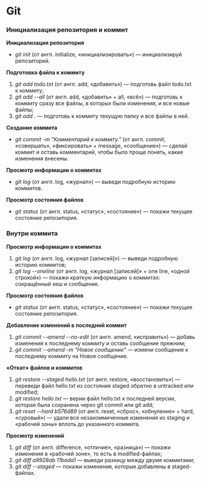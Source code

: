 # Git

### Инициализация репозитория и коммит

**Инициализация репозитория**
 * *git init* (от англ. initialize, «инициализировать») — инициализируй репозиторий.  


**Подготовка файла к коммиту**
 1. *git add todo.txt* (от англ. add, «добавить») — подготовь файл todo.txt к коммиту;  
 2. *git add --all* (от англ. add, «добавить» + all, «всё») — подготовь к коммиту сразу все файлы, в которых были изменения, и все новые файлы;  
 3. *git add .* — подготовь к коммиту текущую папку и все файлы в ней.  


**Создание коммита**
 * *git commit -m "Комментарий к коммиту."* (от англ. commit, «совершать», «фиксировать» + message, «сообщение») — сделай коммит и оставь комментарий, чтобы было проще понять, какие изменения внесены.   


**Просмотр информации о коммитах**
 * *git log* (от англ. log, «журнал») — выведи подробную историю коммитов.  


**Просмотр состояния файлов**
 * *git status* (от англ. status, «статус», «состояние») — покажи текущее состояние репозитория.  



### Внутри коммита

**Просмотр информации о коммитах**  
 1. *git log* (от англ. log, «журнал [записей]») — выведи подробную историю коммитов;
 2. *git log --oneline* (от англ. log, «журнал [записей]» + one line, «одной строкой») — покажи краткую информацию о коммитах: сокращённый хеш и сообщение.


**Просмотр состояния файлов**
* *git status* (от англ. status, «статус», «состояние») — покажи текущее состояние репозитория.


**Добавление изменений в последний коммит**
 1. *git commit --amend --no-edit* (от англ. amend, «исправить») — добавь изменения к последнему коммиту и оставь сообщение прежним;
 2. *git commit --amend -m "Новое сообщение"* — измени сообщение к последнему коммиту на Новое сообщение.


**«Откат» файлов и коммитов**
 1. *git restore --staged hello.txt* (от англ. restore, «восстановить») — переведи файл hello.txt из состояния staged обратно в untracked или modified;
 2. *git restore hello.txt* — верни файл hello.txt к последней версии, которая была сохранена через git commit или git add;
 3. *git reset --hard b576d89* (от англ. reset, «сброс», «обнуление» + hard, «суровый») — удали все незакоммиченные изменения из staging и «рабочей зоны» вплоть до указанного коммита.


**Просмотр изменений**
 1. *git diff* (от англ. difference, «отличие», «разница») — покажи изменения в «рабочей зоне», то есть в modified-файлах;
 2. *git diff a9928ab 11bada1* — выведи разницу между двумя коммитами;
 3. *git diff --staged* — покажи изменения, которые добавлены в staged-файлах.
